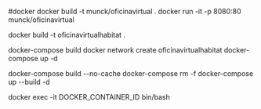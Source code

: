 

#docker
docker build -t munck/oficinavirtual .
docker run -it -p 8080:80 munck/oficinavirtual

docker build -t oficinavirtualhabitat .

docker-compose build
docker network create oficinavirtualhabitat
docker-compose up -d


docker-compose build --no-cache
docker-compose rm -f
docker-compose up --build -d

docker exec -it DOCKER_CONTAINER_ID bin/bash